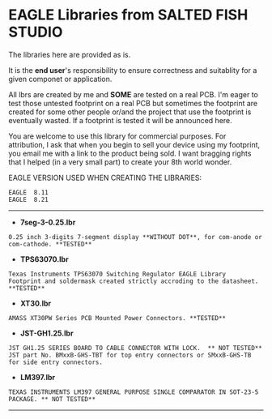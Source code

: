 # EAGLE Libraries from SALTED FISH STUDIO

The libraries here are provided as is.

It is the **end user**'s responsibility to ensure correctness and suitablity for a given componet or application. 

All lbrs are created by me and **SOME** are tested on a real PCB. I'm eager to test those untested footprint on a real PCB but sometimes the footprint are created for some other people or/and the project that use the footprint is eventually wasted. If a footprint is tested it will be announced here.

You are welcome to use this library for commercial purposes. For attribution, I ask that when you begin to sell your device using my footprint, you email me with a link to the product being sold. I want bragging rights that I helped (in a very small part) to create your 8th world wonder. 


EAGLE VERSION USED WHEN CREATING THE LIBRARIES:
```
EAGLE  8.11
EAGLE  8.21
```

------

- **7seg-3-0.25.lbr**
```
0.25 inch 3-digits 7-segment display **WITHOUT DOT**, for com-anode or com-cathode. **TESTED**
```

- **TPS63070.lbr**
```
Texas Instruments TPS63070 Switching Regulator EAGLE Library
Footprint and soldermask created strictly accroding to the datasheet. **TESTED**
```

- **XT30.lbr**
```
AMASS XT30PW Series PCB Mounted Power Connectors. **TESTED**
```

- **JST-GH1.25.lbr**
```
JST GH1.25 SERIES BOARD TO CABLE CONNECTOR WITH LOCK.  ** NOT TESTED**
JST part No. BMxxB-GHS-TBT for top entry connectors or SMxxB-GHS-TB for side entry connectors.
```

- **LM397.lbr**
```
TEXAS INSTRUMENTS LM397 GENERAL PURPOSE SINGLE COMPARATOR IN SOT-23-5 PACKAGE. ** NOT TESTED**
```

------

